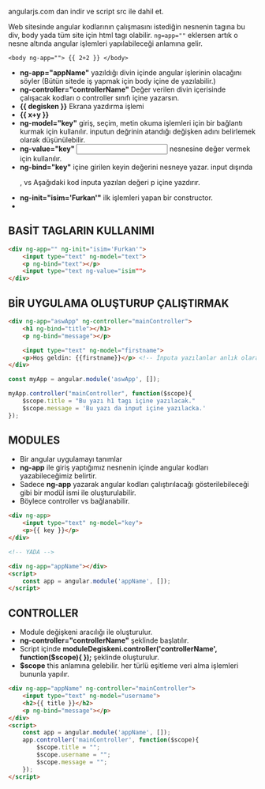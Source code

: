 angularjs.com dan indir ve script src ile dahil et.

Web sitesinde angular kodlarının çalışmasını istediğin nesnenin tagına bu div, body yada tüm site için html tagı olabilir. `ng=app=""` eklersen artık o nesne altında angular işlemleri yapılabileceği anlamına gelir.

`<body ng-app=""> {{ 2+2 }} </body>`



- **ng-app="appName"** yazıldığı divin içinde angular işlerinin olacağını söyler (Bütün sitede iş yapmak için body içine de yazılabilir.)
- **ng-controller="controllerName"** Değer verilen divin içerisinde çalışacak kodları o controller sınıfı içine yazarsın.
- **{{ degisken }}** Ekrana yazdırma işlemi
- **{{ x+y }}**
- **ng-model="key"** giriş, seçim, metin okuma işlemleri için bir bağlantı kurmak için kullanılır. inputun değrinin atandığı değişken adını belirlemek  olarak düşünülebilir.
- **ng-value="key"** <input> nesnesine değer vermek için kullanılır.
- **ng-bind="key"** içine girilen keyin değerini nesneye yazar. input dışında <p>, <hx> vs
Aşağıdaki kod inputa yazılan değeri p içine yazdırır.
- **ng-init="isim='Furkan'"** ilk işlemleri yapan bir constructor.
-


## BASİT TAGLARIN KULLANIMI
```html
<div ng-app="" ng-init="isim='Furkan'">
    <input type="text" ng-model="text">
    <p ng-bind="text"></p>
    <input type="text ng-value="isim"">
</div>
```

## BİR UYGULAMA OLUŞTURUP ÇALIŞTIRMAK
```html
<div ng-app="aswApp" ng-controller="mainController">
    <h1 ng-bind="title"></h1>
    <p ng-bind="message"></p>

    <input type="text" ng-model="firstname">
    <p>Hoş geldin: {{firstname}}</p> <!-- İnputa yazılanlar anlık olarak buraya yazılır. -->
</div>
```

```js
const myApp = angular.module('aswApp', []);

myApp.controller("mainController", function($scope){
    $scope.title = "Bu yazı h1 tagı içine yazılacak."
    $scope.message = 'Bu yazı da input içine yazılacka.'
});
```


## MODULES
- Bir angular uygulamayı tanımlar
- **ng-app** ile giriş yaptığımız nesnenin içinde angular kodları yazabileceğimiz belirtir.
- Sadece **ng-app** yazarak angular kodları çalıştırılacağı gösterilebileceği gibi bir modül ismi ile oluşturulabilir.
- Böylece controller vs bağlanabilir.

```html
<div ng-app>
    <input type="text" ng-model="key">
    <p>{{ key }}</p>
</div>

<!-- YADA -->

<div ng-app="appName"></div>
<script>
    const app = angular.module('appName', []);
</script>
```

## CONTROLLER
- Module değişkeni aracılığı ile oluşturulur.
- **ng-controller="controllerName"** şeklinde başlatılır.
- Script içinde **moduleDegiskeni.controller('controllerName', function($scope){  });** şeklinde oluşturulur.
- **$scope** this anlamına gelebilir. her türlü eşitleme veri alma işlemleri bununla yapılır.

```html
<div ng-app="appName" ng-controller="mainController">
    <input type="text" ng-model="username">
    <h2>{{ title }}</h2>
    <p ng-bind="message"></p>
</div>
<script>
    const app = angular.module('appName', []);
    app.controller('mainController', function($scope){
        $scope.title = "";
        $scope.username = "";
        $scope.message = "";
    });
</script>
```
